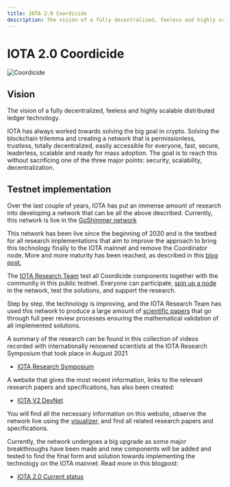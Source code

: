 ```yaml
---
title: IOTA 2.0 Coordicide
description: The vision of a fully decentralized, feeless and highly scalable DLT.
---
```


# IOTA 2.0 Coordicide

![Coordicide](/img/Banner/banner_coordicide.svg)

## Vision

The vision of a fully decentralized, feeless and highly scalable distributed ledger technology.

IOTA has always worked towards solving the big goal in crypto. Solving the blockchain trilemma and creating a network that is permissionless, trustless, totally decentralized, easily accessible for everyone, fast, secure, leaderless, scalable and ready for mass adoption. The goal is to reach this without sacrificing one of the three major points: security, scalability, decentralization.

## Testnet implementation

Over the last couple of years, IOTA has put an immense amount of research into developing a network that can be all the above described. Currently, this network is live in the [GoShimmer network](/goshimmer/welcome)

This network has been live since the beginning of 2020 and is the testbed for all research implementations that aim to improve the approach to bring this technology finally to the IOTA mainnet and remove the Coordinator node. More and more maturity has been reached, as described in this [blog post.](https://blog.iota.org/path-towards-full-decentralization-with-iota-2-0/)

The [IOTA Research Team](/learn/research/research-outline) test all Coordicide components together with the community in this public testnet. Everyone can participate, [spin up a node](/goshimmer/tutorials/setup) in the network, test the solutions, and support the research.

Step by step, the technology is improving, and the IOTA Research Team has used this network to produce a large amount of [scientific papers](/learn/research/research-papers) that go through full peer review processes ensuring the mathematical validation of all implemented solutions.

A summary of the research can be found in this collection of videos recorded with internationally renowned scientists at the IOTA Research Symposium that took place in August 2021

- [IOTA Research Symposium](https://www.youtube.com/playlist?list=PLMbc46iGTB_Q7KAFXnQTFOn5keU2yDOXU)

A website that gives the most recent information, links to the relevant research papers and specifications, has also been created:

- [IOTA V2 DevNet](https://v2.iota.org/)

You will find all the necessary information on this website, observe the network live using the [visualizer](https://v2.iota.org/visualizer), and find all related research papers and specifications.

Currently, the network undergoes a big upgrade as some major breakthroughs have been made and new components will be added and tested to find the final form and solution towards implementing the technology on the IOTA mainnet. Read more in this blogpost:

- [IOTA 2.0 Current status](https://blog.iota.org/iota-2-0-details-on-current-status-and-outlook/)
